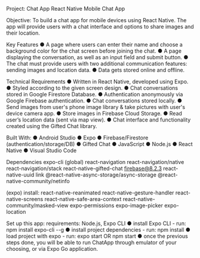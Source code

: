 Project: Chat App
React Native Mobile Chat App

Objective: To build a chat app for mobile devices using React Native. The app will
provide users with a chat interface and options to share images and their
location.

Key Features
● A page where users can enter their name and choose a background color for the chat screen
before joining the chat.
● A page displaying the conversation, as well as an input field and submit button.
● The chat must provide users with two additional communication features: sending images
and location data.
● Data gets stored online and offline.

Technical Requirements
● Written in React Native, developed using Expo.
● Styled according to the given screen design.
● Chat conversations stored in Google Firestore Database.
● Authentication anonymously via Google Firebase authentication.
● Chat conversations stored locally.
● Send images from user's phone image library & take pictures with user's device camera app.
● Store images in Firebase Cloud Storage.
● Read user’s location data (sent via map view).
● Chat interface and functionality created using the Gifted Chat library.

Built With:
● Android Studio
● Expo
● Firebase/Firestore (authentication/storage/DB)
● Gifted Chat
● JavaScript
● Node.js
● React Native
● Visual Studio Code

Dependencies
expo-cli (global)
react-navigation
react-navigation/native 
react-navigation/stack
react-native-gifted-chat
firebase@8.2.3
react-native-uuid
link
@react-native-async-storage/async-storage
@react-native-community/netinfo

(expo) install: 
react-native-reanimated 
react-native-gesture-handler 
react-native-screens 
react-native-safe-area-context 
react-native-community/masked-view
expo-permissions
expo-image-picker
expo-location

Set up this app:
requirements: Node.js, Expo CLI
● install Expo CLI - run:  npm install expo-cli --g
● install project dependencies - run: npm install
● load project with expo - run: expo start    OR    npm start
● once the previous steps done, you will be able to run ChatApp through emulator of your choosing, or via Expo Go application.





